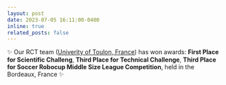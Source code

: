 ```yaml
---
layout: post
date: 2023-07-05 16:11:00-0400
inline: true
related_posts: false
---
```


:sparkles: Our RCT team ([Univerity of Toulon, France](https://www.univ-tln.fr/RoboCup-2023-l-Universite-de-Toulon-monte-sur-le-podium-de-la-plus.html?fbclid=IwAR15zmvuc1Sdi0uTPKGT5r02YjnL_zzw-y2jQXKfo85cq97uwwFrzEHjTqg_aem_Acf9N6oSyiefFHmr83QGHBD7lA8R91EKXKBv3Pvf5Swqbg-kF4b7xMNus3WeHCJmbcD--uFnU6UO_ekSdWxXouVr)) has won awards: **First Place for Scientific Challeng**, **Third Place for Technical Challenge**, **Third Place for Soccer Robocup Middle Size League Competition**, held in the Bordeaux, France :sparkles: